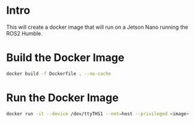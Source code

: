 # Intro
This will create a docker image that will run on a Jetson Nano running the ROS2 Humble.  


# Build the Docker Image
```bash
docker build -f Dockerfile . --no-cache
```

# Run the Docker Image
```bash
docker run -it --device /dev/ttyTHS1 --net=host --privileged <image>
```


